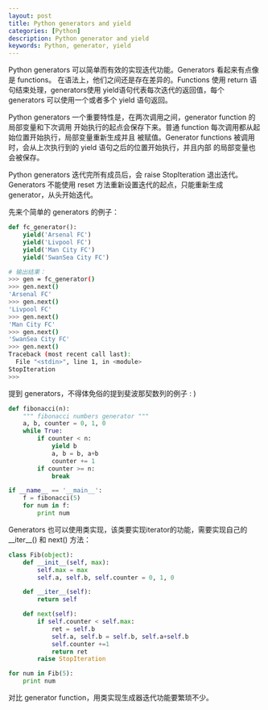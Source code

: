 ```yaml
---
layout: post
title: Python generators and yield
categories: [Python]
description: Python generator and yield
keywords: Python, generator, yield
---
```


  Python generators 可以简单而有效的实现迭代功能。Generators 看起来有点像是 functions。
在语法上，他们之间还是存在差异的。Functions 使用 return 语句结束处理，generators使用
yield语句代表每次迭代的返回值，每个 generators 可以使用一个或者多个 yield 语句返回。

  Python generators 一个重要特性是，在两次调用之间，generator function 的局部变量和下次调用
开始执行的起点会保存下来。普通 function 每次调用都从起始位置开始执行，局部变量重新生成并且
被赋值。Generator functions 被调用时，会从上次执行到的 yield 语句之后的位置开始执行，并且内部
的局部变量也会被保存。

  Python generators 迭代完所有成员后，会 raise StopIteration 退出迭代。
Generators 不能使用 reset 方法重新设置迭代的起点，只能重新生成 generator，从头开始迭代。

先来个简单的 generators 的例子：

```python
def fc_generator():
    yield('Arsenal FC')
    yield('Livpool FC')
    yield('Man City FC')
    yield('SwanSea City FC')
```

```sh
# 输出结果：
>>> gen = fc_generator()
>>> gen.next()
'Arsenal FC'
>>> gen.next()
'Livpool FC'
>>> gen.next()
'Man City FC'
>>> gen.next()
'SwanSea City FC'
>>> gen.next()
Traceback (most recent call last):
  File "<stdin>", line 1, in <module>
StopIteration
>>>
```

提到 generators，不得体免俗的提到斐波那契数列的例子 : ) 

```python
def fibonacci(n):
    """ fibonacci numbers generator """
    a, b, counter = 0, 1, 0
    while True:
        if counter < n:
            yield b
            a, b = b, a+b
            counter += 1
        if counter >= n:
            break

if __name__ == '__main__':
    f = fibonacci(5)
    for num in f:
        print num
```

Generators 也可以使用类实现，该类要实现iterator的功能，需要实现自己的 \_\_iter\_\_() 和 next() 方法：

```python
class Fib(object):
    def __init__(self, max):
        self.max = max
        self.a, self.b, self.counter = 0, 1, 0

    def __iter__(self):
        return self

    def next(self):
        if self.counter < self.max:
            ret = self.b
            self.a, self.b = self.b, self.a+self.b
            self.counter +=1
            return ret
        raise StopIteration

for num in Fib(5):
    print num
```

对比 generator function，用类实现生成器迭代功能要繁琐不少。

